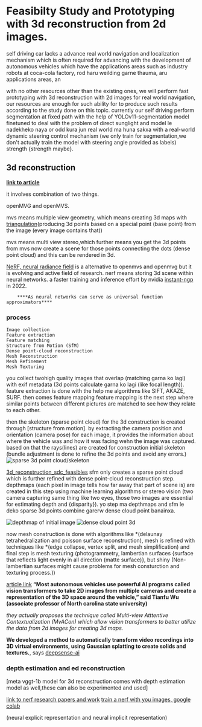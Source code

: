 # Feasibilty Study and Prototyping with 3d reconstruction from 2d images. 

self driving car lacks a advance real world navigation and localization mechanism which is often required for advancing with the development of autonomous vehicles which have the applications areas such as industry robots at coca-cola factory, rod haru weilding garne thauma, aru applications areas, an



with no other resources other than the existing ones, we will perform fast prototyping with 3d reconstruction with 2d images for real world navigation, our resources are enough for such ability for to produce such results according to the study done on this topic. currently our self driving perform segmentation at fixed path with the help of YOLOv11-segmentation model finetuned to deal with the problem of direct sunglight and model le nadekheko naya or odd kura jun real world ma huna sakxa with a real-world dynamic steering control mechanism (we only train for segmentation,we don't actually train the model with steering angle provided as labels) strength {strength maybe}.



## 3d reconstruction

**[link to article](https://medium.com/@popovici.cristina211/3d-reconstruction-from-2d-images-using-openmvg-and-openmvs-b23bc7adb616)**


it involves combination of  two things. 

openMVG and openMVS.

mvs means multiple view geometry, which means creating 3d maps with [triangulation](https://en.wikipedia.org/wiki/Triangulation)(producing 3d points based on a special point (base point) from the image (every image contains that))  

mvs means multi view stereo,which further means you get the 3d points from mvs now create a scene for those points connecting the dots (dense point cloud) and this can be rendered in 3d.  

[NeRF, neural radiance field](https://huggingface.co/learn/computer-vision-course/unit8/nerf) is a alternative to openmvs and openmvg but it is  evolving and active field of research. 
nerf means storing 3d scene within neural networks. a faster training and inference effort by nvidia [instant-ngp](https://nvlabs.github.io/instant-ngp/) in 2022.


        ****As neural networks can serve as universal function approximators****

### process 

    Image collection
    Feature extraction
    Feature matching
    Structure from Motion (SfM)
    Dense point-cloud reconstruction
    Mesh Reconstruction
    Mesh Refinement
    Mesh Texturing


you collect twohigh quality images that overlap (matching garna ko lagi) with exif metadata (3d points calculate garna ko lagi (like focal length)). feature extraction is done with the help me algorithms like SIFT, AKAZE, SURF. then comes feature mapping 
feature mapping is the next step where similar points between different pictures are matched to see how they relate to each other. 

then the skeleton (sparse point cloud) for the 3d construction is created through [structure from motion]. by extracting the camera position and orientation (camera pose) for each image, it provides the information about where the vehicle was and how it was facing wehn the image was captured. based on that the rays(lines) are created for construction initial skeleton
    (bundle adjustment is done to refine the 3d points and avoid any errors.)
![sparse 3d point cloud/skeleton](project_planning/image-3.png)


[3d_reconstruction_sdc_feasibles](#depth-estimation-and-ed-reconstruction) sfm only creates a sparse point cloud which is further refined with dense point-cloud reconstruction step. depthmaps (each pixel in image tells how far away that part of scene is) are created in this step using machine learning algorithms or stereo vision (two camera capturing same thing like two eyes, those two images are essential for estimating depth and {disparity}). yo step ma depthmaps and sfm le deko sparse 3d points combine garerw dense cloud point banainxa. 

![depthmap of initial image](project_planning/image-1.png)
![dense cloud point 3d](project_planning/image-2.png)


now mesh construction is done with algorithms like *(delaunay tetrahedralization and poisson surface reconstruction), mesh is refined with techniques like *(edge collapse, vertex split, and mesh simplification) and final step is mesh texturing (photogrammetry, lambertian surfaces {surface that reflects light evenly in all direction (matte surface)}, but shiny (Non-lambertian surfaces might cause problems for mesh consturction and texturing process.))



[article link](https://www.theengineer.co.uk/content/news/3d-mapping-technique-could-improve-navigation-for-autonomous-vehicles/)
**“Most autonomous vehicles use powerful AI programs called vision transformers to take 2D images from multiple cameras and create a representation of the 3D space around the vehicle,” said Tianfu Wu (associate professor of North carolina state university)**

*they actually proposes the technique called Multi-view Atttentive Contextualization (MvACon) which allow vision transformers to better utilize the data from 2d images for creating 3d maps.*


**We developed a method to automatically transform video recordings into 3D virtual environments, using Gaussian splatting to create solids and textures.**, says [deepsense-ai](https://deepsense.ai/case-studies/automating-3d-map-rendering-for-autonomous-vehicle-testing/)



### depth estimation and ed reconstruction
[meta vggt-1b model for 3d reconstruction comes with depth estimation model as well,these can also be experimented and used]


[link to nerf research papers and work](https://github.com/awesome-NeRF/awesome-NeRF)
[train a nerf with you images, google colab](https://colab.research.google.com/github/nerfstudio-project/nerfstudio/blob/main/colab/demo.ipynb#scrollTo=9oyLHl8QfYwP)

(neural explicit representation and neural implicit representation)



